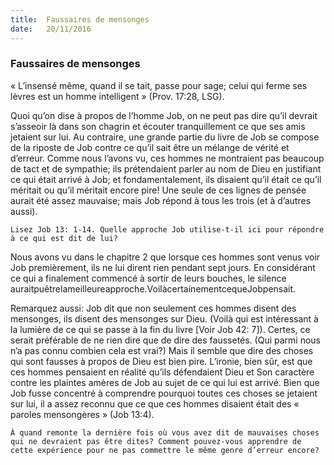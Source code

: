 ```yaml
---
title:  Faussaires de mensonges
date:   20/11/2016
---
```


### Faussaires de mensonges

« L’insensé même, quand il se tait, passe pour sage; celui qui ferme ses lèvres est un homme intelligent » (Prov. 17:28, LSG).

Quoi qu’on dise à propos de l’homme Job, on ne peut pas dire qu’il devrait s’asseoir là dans son chagrin et écouter tranquillement ce que ses amis jetaient sur lui. Au contraire, une grande partie du livre de Job se compose de la riposte de Job contre ce qu’il sait être un mélange de vérité et d’erreur. Comme nous l’avons vu, ces hommes ne montraient pas beaucoup de tact et de sympathie; ils prétendaient parler au nom de Dieu en justifiant ce qui était arrivé à Job; et fondamentalement, ils disaient qu’il était ce qu’il méritait ou qu’il méritait encore pire! Une seule de ces lignes de pensée aurait été assez mauvaise; mais Job répond à tous les trois (et à d’autres aussi).

`Lisez Job 13: 1-14. Quelle approche Job utilise-t-il ici pour répondre à ce qui est dit de lui?`

Nous avons vu dans le chapitre 2 que lorsque ces hommes sont venus voir Job premièrement, ils ne lui dirent rien pendant sept jours. En considérant ce qui a finalement commencé à sortir de leurs bouches, le silence auraitpuêtrelameilleureapproche.VoilàcertainementcequeJobpensait.

Remarquez aussi: Job dit que non seulement ces hommes disent des mensonges, ils disent des mensonges sur Dieu. (Voilà qui est intéressant à la lumière de ce qui se passe à la fin du livre [Voir Job 42: 7]). Certes, ce serait préférable de ne rien dire que de dire des faussetés. (Qui parmi nous n’a pas connu combien cela est vrai?) Mais il semble que dire des choses qui sont fausses à propos de Dieu est bien pire. L’ironie, bien sûr, est que ces hommes pensaient en réalité qu’ils défendaient Dieu et Son caractère contre les plaintes amères de Job au sujet de ce qui lui est arrivé. Bien que Job fusse concentré à comprendre pourquoi toutes ces choses se jetaient sur lui, il a assez reconnu que ce que ces hommes disaient était des « paroles mensongères » (Job 13:4).
   
`À quand remonte la dernière fois où vous avez dit de mauvaises choses qui ne devraient pas être dites? Comment pouvez-vous apprendre de cette expérience pour ne pas commettre le même genre d’erreur encore?`